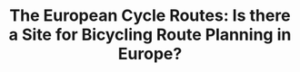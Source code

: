 ---
layout: community
category: community
title: "The European Cycle Routes: Is there a Site for Bicycling Route Planning in Europe?"
description: "Where I could find bike routes in Europe? Look up the Euro Velo routes. https://en.eurovelo.com/EuroVelo en.eurovelo.com follow the rivers UK National cycle routes has map"
isTopLevel: false
isSingleLevel: false
isArticle: false
datePublished: 2022-10-13 20:30:00 +0300
dateModified: 2022-10-13 20:30:00 +0300
published: true
---